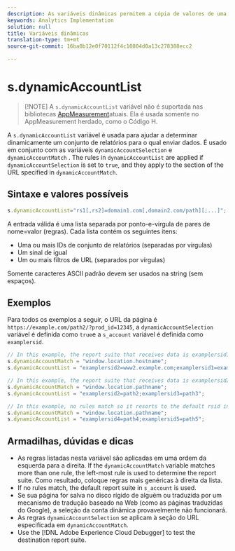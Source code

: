 ```yaml
---
description: As variáveis dinâmicas permitem a cópia de valores de uma variável para outra sem precisar digitar os valores completos várias vezes nas solicitações de imagem do site.
keywords: Analytics Implementation
solution: null
title: Variáveis dinâmicas
translation-type: tm+mt
source-git-commit: 16ba0b12e0f70112f4c10804d0a13c278388ecc2

---
```



# s.dynamicAccountList

> [!NOTE] A `s.dynamicAccountList` variável não é suportada nas bibliotecas [AppMeasurement](../../c-appmeasurement-js/appmeasure-mjs.md)atuais. Ela é usada somente no AppMeasurement herdado, como o Código H.

A `s.dynamicAccountList` variável é usada para ajudar a determinar dinamicamente um conjunto de relatórios para o qual enviar dados. É usado em conjunto com as variáveis `dynamicAccountSelection` e `dynamicAccountMatch` . The rules in `dynamicAccountList` are applied if `dynamicAccountSelection` is set to `true`, and they apply to the section of the URL specified in `dynamicAccountMatch`.

## Sintaxe e valores possíveis

```JavaScript
s.dynamicAccountList="rs1[,rs2]=domain1.com[,domain2.com/path][;...]";
```

A entrada válida é uma lista separada por ponto-e-vírgula de pares de nome=valor (regras). Cada lista contém os seguintes itens:

* Uma ou mais IDs de conjunto de relatórios (separadas por vírgulas)
* Um sinal de igual
* Um ou mais filtros de URL (separados por vírgulas)

Somente caracteres ASCII padrão devem ser usados na string (sem espaços).

## Exemplos

Para todos os exemplos a seguir, o URL da página é `https://example.com/path2/?prod_id=12345`, a `dynamicAccountSelection` variável é definida como `true`e a `s_account` variável é definida como `examplersid`.

```js
// In this example, the report suite that receives data is examplersid1.
s.dynamicAccountMatch = "window.location.hostname";
s.dynamicAccountList = "examplersid2=www2.example.com;examplersid1=example.com";

// In this example, the report suite that receives data is examplersid2.
s.dynamicAccountMatch = "window.location.pathname";
s.dynamicAccountList = "examplersid2=path2;examplersid3=path3";

// In this example, no rules match so it resorts to the default rsid in s_account, examplersid.
s.dynamicAccountMatch = "window.location.pathname";
s.dynamicAccountList = "examplersid4=path4;examplersid5=path5";
```

## Armadilhas, dúvidas e dicas

* As regras listadas nesta variável são aplicadas em uma ordem da esquerda para a direita. If the `dynamicAccountMatch` variable matches more than one rule, the left-most rule is used to determine the report suite. Como resultado, coloque regras mais genéricas à direita da lista.
* If no rules match, the default report suite in `s_account` is used.
* Se sua página for salva no disco rígido de alguém ou traduzida por um mecanismo de tradução baseado na Web (como as páginas traduzidas do Google), a seleção da conta dinâmica provavelmente não funcionará.
* As regras `dynamicAccountSelection` se aplicam à seção do URL especificada em `dynamicAccountMatch`.
* Use the [!DNL Adobe Experience Cloud Debugger] to test the destination report suite.
